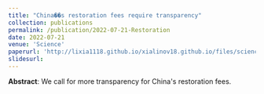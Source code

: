```yaml
---
title: "China��s restoration fees require transparency"
collection: publications
permalink: /publication/2022-07-21-Restoration
date: 2022-07-21
venue: 'Science'
paperurl: 'http://lixia1118.github.io/xialinov18.github.io/files/scienceadd5125.pdf'
slidesurl:
---
```

 **Abstract**: We call for more transparency for China's restoration fees.